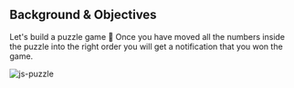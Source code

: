 ## Background & Objectives

Let's build a puzzle game 🧩
Once you have moved all the numbers inside the puzzle into the right order you will get a notification that you won the game.

![js-puzzle](https://raw.githubusercontent.com/lewagon/fullstack-images/master/frontend/js_puzzle.gif)

